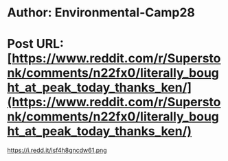 # Author: Environmental-Camp28
# Post URL: [https://www.reddit.com/r/Superstonk/comments/n22fx0/literally_bought_at_peak_today_thanks_ken/](https://www.reddit.com/r/Superstonk/comments/n22fx0/literally_bought_at_peak_today_thanks_ken/)


https://i.redd.it/isf4h8gncdw61.png
